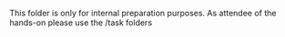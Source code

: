 This folder is only for internal preparation purposes.
As attendee of the hands-on please use the /task folders